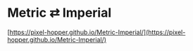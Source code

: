# Metric ⇄ Imperial
[https://pixel-hopper.github.io/Metric-Imperial/](https://pixel-hopper.github.io/Metric-Imperial/)
